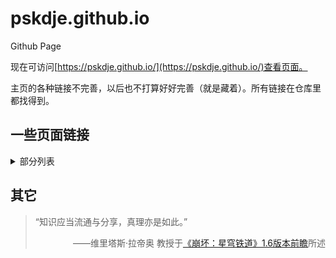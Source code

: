 # pskdje.github.io

Github Page

现在可访问[https://pskdje.github.io/](https://pskdje.github.io/)查看页面。

主页的各种链接不完善，以后也不打算好好完善（就是藏着）。所有链接在仓库里都找得到。

## 一些页面链接

<details>
<summary>部分列表</summary>

**这些链接并不完整，有的链接可能需要一些配置才能使用。**~~*相关文档可能还分散在各处。*~~

[post列表](https://pskdje.github.io/posts/list/)

[time.html](https://pskdje.github.io/assets/time.html)

[audioplay.html](https://pskdje.github.io/assets/audioplay.html)

</details>

## 其它

> <span title="知识理应共享，信息亦是如此。">“知识应当流通与分享，真理亦是如此。”</span>
> 
> <p style="text-align:end;">——维里塔斯·拉帝奥 教授于<a target="_blank" href="https://www.bilibili.com/video/BV1si4y1e7GL/?t=1800" referrerpolicy="no-referrer">《崩坏：星穹铁道》1.6版本前瞻</a>所述</p>
